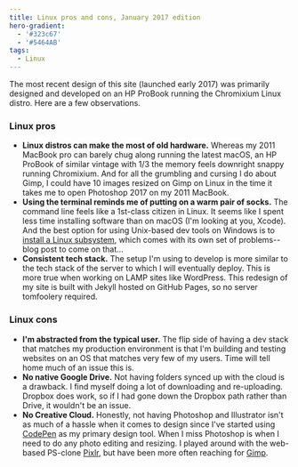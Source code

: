 ```yaml
---
title: Linux pros and cons, January 2017 edition
hero-gradient:
  - '#323c67'
  - '#5464AB'
tags: 
  - Linux
---
```

The most recent design of this site (launched early 2017) was primarily designed and developed on an HP ProBook running the Chromixium Linux distro. Here are a few observations. 

### Linux pros
 
- **Linux distros can make the most of old hardware.** Whereas my 2011 MacBook pro can barely chug along running the latest macOS, an HP ProBook of similar vintage with 1/3 the memory feels downright snappy running Chromixium. And for all the grumbling and cursing I do about Gimp, I could have 10 images resized on Gimp on Linux in the time it takes me to open Photoshop 2017 on my 2011 MacBook. 
- **Using the terminal reminds me of putting on a warm pair of socks.** The command line feels like a 1st-class citizen in Linux. It seems like I spent less time installing software than on macOS (I'm looking at you, Xcode). And the best option for using Unix-based dev tools on Windows is to [install a Linux subsystem][windows], which comes with its own set of problems--blog post to come on that...
- **Consistent tech stack.** The setup I'm using to develop is more similar to the tech stack of the server to which I will eventually deploy. This is more true when working on LAMP sites like WordPress. This redesign of my site is built with Jekyll hosted on GitHub Pages, so no server tomfoolery required. 

### Linux cons

- **I'm abstracted from the typical user.** The flip side of having a dev stack that matches my production environment is that I'm building and testing websites on an OS that matches very few of my users. Time will tell home much of an issue this is.
- **No native Google Drive.** Not having folders synced up with the cloud is a drawback. I find myself doing a lot of downloading and re-uploading. Dropbox does work, so if I had gone down the Dropbox path rather than Drive, it wouldn't be an issue.
- **No Creative Cloud.** Honestly, not having Photoshop and Illustrator isn't as much of a hassle when it comes to design since I've started using [CodePen][codepen] as my primary design tool. When I miss Photoshop is when I need to do any photo editing and resizing. I played around with the web-based PS-clone [Pixlr][pixlr], but have been more often reaching for [Gimp][gimp].

[codepen]: http://codepen.io/
[gimp]: https://www.gimp.org/
[pixlr]: https://pixlr.com/editor/
[windows]: https://msdn.microsoft.com/en-us/commandline/wsl/about
